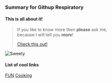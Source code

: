 ### Summary for Githup Respiratory

#### This is all about it!
>If you like to know more then **please** ask me,  
because I will tell you **_more_**!
>
> [Check this out!](http://www.tsl.ac.uk/)

![Sweety](http://octodex.github.com/images/octdrey-catburn.jpg)

#### List of cool links
[FUN](www.google.de)
[Cooking](www.finecooking.com/)